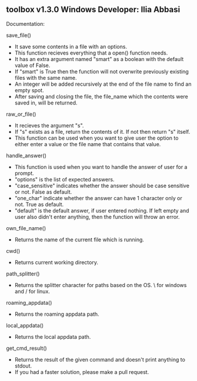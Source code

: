 toolbox v1.3.0  Windows
Developer: Ilia Abbasi
-----------------------------------


Documentation:

save_file()
 - It save some contents in a file with an options.
 - This function recieves everything that a open() function needs.
 - It has an extra argument named "smart" as a boolean with the default value of False.
 - If "smart" is True then the function will not overwrite previously existing files with the same name.
 - An integer will be added recursively at the end of the file name to find an empty spot.
 - After saving and closing the file, the file_name which the contents were saved in, will be returned.

raw_or_file()
 - It recieves the argument "s".
 - If "s" exists as a file, return the contents of it. If not then return "s" itself.
 - This function can be used when you want to give user the option to either enter a value or the file name that contains that value.

handle_answer()
 - This function is used when you want to handle the answer of user for a prompt.
 - "options" is the list of expected answers.
 - "case_sensitive" indicates whether the answer should be case sensitive or not. False as default.
 - "one_char" indicate whether the answer can have 1 character only or not. True as default.
 - "default" is the default answer, if user entered nothing. If left empty and user also didn't enter anything, then the function will throw an error.

own_file_name()
 - Returns the name of the current file which is running.

cwd()
 - Returns current working directory.

path_splitter()
 - Returns the splitter character for paths based on the OS. \ for windows and / for linux.

roaming_appdata()
 - Returns the roaming appdata path.

local_appdata()
 - Returns the local appdata path.

get_cmd_result()
 - Returns the result of the given command and doesn't print anything to stdout.
 - If you had a faster solution, please make a pull request.
